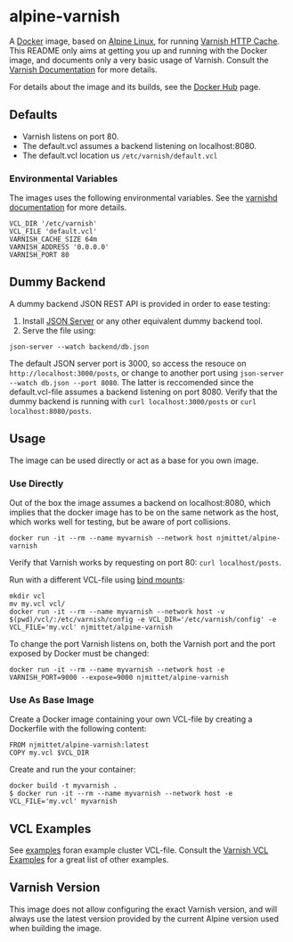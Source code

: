 # alpine-varnish
A [Docker](https://www.docker.com/) image, based on [Alpine Linux](http://alpinelinux.org/), for running 
[Varnish HTTP Cache](https://www.varnish-cache.org/). This README only aims at getting you up and running with the Docker image, and documents only a very basic usage of Varnish. Consult the [Varnish Documentation](https://varnish-cache.org/docs/) for more details.

For details about the image and its builds, see the [Docker Hub](https://hub.docker.com/r/njmittet/alpine-varnish/) page.

## Defaults
* Varnish listens on port 80.
* The default.vcl assumes a backend listening on localhost:8080.
* The default.vcl location us `/etc/varnish/default.vcl`

### Environmental Variables
The images uses the following environmental variables. See the [varnishd documentation](https://varnish-cache.org/docs/6.0/reference/varnishd.html) for more details.
~~~
VCL_DIR '/etc/varnish'
VCL_FILE 'default.vcl'
VARNISH_CACHE_SIZE 64m
VARNISH_ADDRESS '0.0.0.0' 
VARNISH_PORT 80
~~~

## Dummy Backend
A dummy backend JSON REST API is provided in order to ease testing:
1. Install [JSON Server](https://github.com/typicode/json-server) or any other equivalent dummy backend tool.
2. Serve the file using:
~~~~
json-server --watch backend/db.json
~~~~

The default JSON server port is 3000, so access the resouce on `http://localhost:3000/posts`, or change to another port using `json-server --watch db.json --port 8080`. The latter is reccomended since the default.vcl-file assumes a backend listening on port 8080. Verify that the dummy backend is running with `curl localhost:3000/posts` or `curl localhost:8080/posts`.

## Usage
The image can be used directly or act as a base for you own image.

### Use Directly
Out of the box the image assumes a backend on localhost:8080, which implies that the docker image has to be on the same network as the host, which works well for testing, but be aware of port collisions.
~~~
docker run -it --rm --name myvarnish --network host njmittet/alpine-varnish
~~~
Verify that Varnish works by requesting on port 80: `curl localhost/posts`.

Run with a different VCL-file using [bind mounts](https://docs.docker.com/v17.09/engine/admin/volumes/bind-mounts/):
~~~~
mkdir vcl
mv my.vcl vcl/
docker run -it --rm --name myvarnish --network host -v $(pwd)/vcl/:/etc/varnish/config -e VCL_DIR='/etc/varnish/config' -e VCL_FILE='my.vcl' njmittet/alpine-varnish
~~~~

To change the port Varnish listens on, both the Varnish port and the port exposed by Docker must be changed:
~~~~
docker run -it --rm --name myvarnish --network host -e VARNISH_PORT=9000 --expose=9000 njmittet/alpine-varnish
~~~~

### Use As Base Image

Create a Docker image containing your own VCL-file by creating a Dockerfile with the following content:
~~~~
FROM njmittet/alpine-varnish:latest
COPY my.vcl $VCL_DIR
~~~~

Create and run the your container:
~~~~
docker build -t myvarnish .
$ docker run -it --rm --name myvarnish --network host -e VCL_FILE='my.vcl' myvarnish
~~~~

## VCL Examples
See [examples](https://github.com/njmittet/alpine-varnish/tree/master/examples) foran example cluster VCL-file. Consult the [Varnish VCL Examples](http://varnish-cache.org/trac/wiki/VCLExamples) for a great list of other examples.

## Varnish Version
This image does not allow configuring the exact Varnish version, and will always use the latest version provided by the current Alpine version used when building the image.